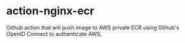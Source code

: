 # action-nginx-ecr
Github action that will push image to AWS private ECR using Github's OpenID Connect to authenticate AWS.

